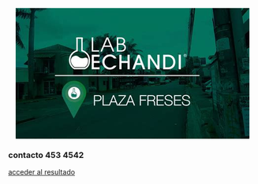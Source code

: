 <img src="logo.jpg" style="display: block; margin: auto;" />

### contacto 453 4542

[acceder al resultado](results.md)
